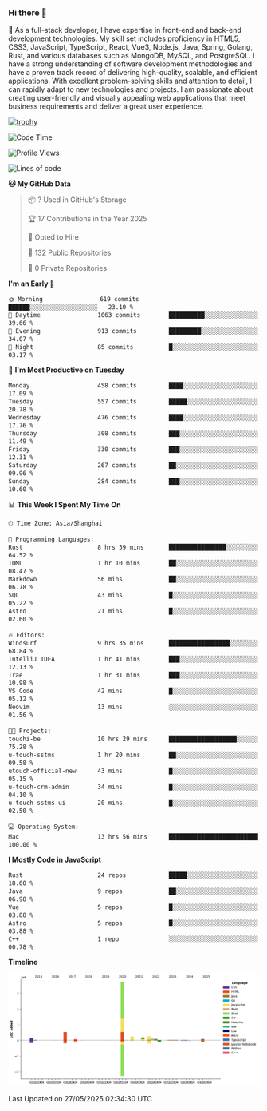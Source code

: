 ### Hi there 👋

🌱 As a full-stack developer, I have expertise in front-end and back-end development technologies. My skill set includes proficiency in HTML5, CSS3, JavaScript, TypeScript, React, Vue3, Node.js, Java, Spring, Golang, Rust, and various databases such as MongoDB, MySQL, and PostgreSQL. I have a strong understanding of software development methodologies and have a proven track record of delivering high-quality, scalable, and efficient applications. With excellent problem-solving skills and attention to detail, I can rapidly adapt to new technologies and projects. I am passionate about creating user-friendly and visually appealing web applications that meet business requirements and deliver a great user experience.

[![trophy](https://github-profile-trophy.vercel.app/?username=elton&rank=SECRET,SSS,SS,S,AAA,AA,A&theme=onedark&no-frame=true&margin-w=10)](https://github.com/ryo-ma/github-profile-trophy)

<!--START_SECTION:waka-->
![Code Time](http://img.shields.io/badge/Code%20Time-1%2C666%20hrs%204%20mins-blue)

![Profile Views](http://img.shields.io/badge/Profile%20Views-1-blue)

![Lines of code](https://img.shields.io/badge/From%20Hello%20World%20I%27ve%20Written-5.7%20million%20lines%20of%20code-blue)

**🐱 My GitHub Data** 

> 📦 ? Used in GitHub's Storage 
 > 
> 🏆 17 Contributions in the Year 2025
 > 
> 💼 Opted to Hire
 > 
> 📜 132 Public Repositories 
 > 
> 🔑 0 Private Repositories 
 > 
**I'm an Early 🐤** 

```text
🌞 Morning                619 commits         ██████░░░░░░░░░░░░░░░░░░░   23.10 % 
🌆 Daytime                1063 commits        ██████████░░░░░░░░░░░░░░░   39.66 % 
🌃 Evening                913 commits         █████████░░░░░░░░░░░░░░░░   34.07 % 
🌙 Night                  85 commits          █░░░░░░░░░░░░░░░░░░░░░░░░   03.17 % 
```
📅 **I'm Most Productive on Tuesday** 

```text
Monday                   458 commits         ████░░░░░░░░░░░░░░░░░░░░░   17.09 % 
Tuesday                  557 commits         █████░░░░░░░░░░░░░░░░░░░░   20.78 % 
Wednesday                476 commits         ████░░░░░░░░░░░░░░░░░░░░░   17.76 % 
Thursday                 308 commits         ███░░░░░░░░░░░░░░░░░░░░░░   11.49 % 
Friday                   330 commits         ███░░░░░░░░░░░░░░░░░░░░░░   12.31 % 
Saturday                 267 commits         ██░░░░░░░░░░░░░░░░░░░░░░░   09.96 % 
Sunday                   284 commits         ███░░░░░░░░░░░░░░░░░░░░░░   10.60 % 
```


📊 **This Week I Spent My Time On** 

```text
🕑︎ Time Zone: Asia/Shanghai

💬 Programming Languages: 
Rust                     8 hrs 59 mins       ████████████████░░░░░░░░░   64.52 % 
TOML                     1 hr 10 mins        ██░░░░░░░░░░░░░░░░░░░░░░░   08.47 % 
Markdown                 56 mins             ██░░░░░░░░░░░░░░░░░░░░░░░   06.78 % 
SQL                      43 mins             █░░░░░░░░░░░░░░░░░░░░░░░░   05.22 % 
Astro                    21 mins             █░░░░░░░░░░░░░░░░░░░░░░░░   02.60 % 

🔥 Editors: 
Windsurf                 9 hrs 35 mins       █████████████████░░░░░░░░   68.84 % 
IntelliJ IDEA            1 hr 41 mins        ███░░░░░░░░░░░░░░░░░░░░░░   12.13 % 
Trae                     1 hr 31 mins        ███░░░░░░░░░░░░░░░░░░░░░░   10.98 % 
VS Code                  42 mins             █░░░░░░░░░░░░░░░░░░░░░░░░   05.12 % 
Neovim                   13 mins             ░░░░░░░░░░░░░░░░░░░░░░░░░   01.56 % 

🐱‍💻 Projects: 
touchi-be                10 hrs 29 mins      ███████████████████░░░░░░   75.28 % 
u-touch-sstms            1 hr 20 mins        ██░░░░░░░░░░░░░░░░░░░░░░░   09.58 % 
utouch-official-new      43 mins             █░░░░░░░░░░░░░░░░░░░░░░░░   05.15 % 
u-touch-crm-admin        34 mins             █░░░░░░░░░░░░░░░░░░░░░░░░   04.10 % 
u-touch-sstms-ui         20 mins             █░░░░░░░░░░░░░░░░░░░░░░░░   02.50 % 

💻 Operating System: 
Mac                      13 hrs 56 mins      █████████████████████████   100.00 % 
```

**I Mostly Code in JavaScript** 

```text
Rust                     24 repos            █████░░░░░░░░░░░░░░░░░░░░   18.60 % 
Java                     9 repos             ██░░░░░░░░░░░░░░░░░░░░░░░   06.98 % 
Vue                      5 repos             █░░░░░░░░░░░░░░░░░░░░░░░░   03.88 % 
Astro                    5 repos             █░░░░░░░░░░░░░░░░░░░░░░░░   03.88 % 
C++                      1 repo              ░░░░░░░░░░░░░░░░░░░░░░░░░   00.78 % 
```



**Timeline**

![Lines of Code chart](https://raw.githubusercontent.com/elton/elton/main/assets/bar_graph.png)


 Last Updated on 27/05/2025 02:34:30 UTC
<!--END_SECTION:waka-->

<!--
**elton/elton** is a ✨ _special_ ✨ repository because its `README.md` (this file) appears on your GitHub profile.

Here are some ideas to get you started:

- 🔭 I’m currently working on ...
- 🌱 I’m currently learning ...
- 👯 I’m looking to collaborate on ...
- 🤔 I’m looking for help with ...
- 💬 Ask me about ...
- 📫 How to reach me: ...
- 😄 Pronouns: ...
- ⚡ Fun fact: ...
-->
